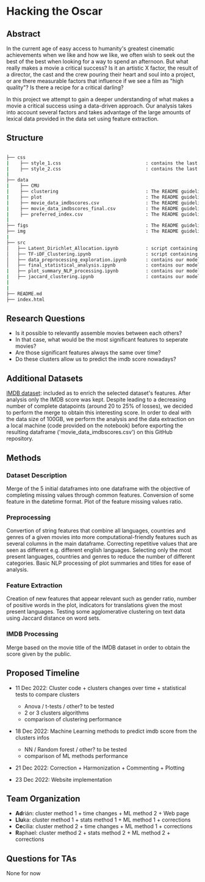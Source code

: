 # Hacking the Oscar

## Abstract

In the current age of easy access to humanity's greatest cinematic achievements when we like and how we like, we often wish to seek out the best of the best when looking for a way to spend an afternoon. But what really makes a movie a critical success? Is it an artistic X factor, the result of a director, the cast and the crew pouring their heart and soul into a project, or are there measurable factors that influence if we see a film as "high quality"? Is there a recipe for a critical darling?

In this project we attempt to gain a deeper understanding of what makes a movie a critical success using a data-driven approach. Our analysis takes into account several factors and takes advantage of the large amounts of lexical data provided in the data set using feature extraction.
## Structure 

```bash

├── css
|    ├── style_1.css                               : contains the last submission file that is generated by run.ipynb.
|    ├── style_2.css                               : contains the last submission file that is generated by run.ipynb.
|
├── data
|    ├── CMU
|    ├── clustering                                : The README guideline and explanation for our project.
|    ├── plot                                      : The README guideline and explanation for our project.
|    ├── movie_data_imdbscores.csv                 : The README guideline and explanation for our project.
|    ├── movie_data_imdbscores_final.csv           : The README guideline and explanation for our project.
|    ├── preferred_index.csv                       : The README guideline and explanation for our project.
|
├── figs                                           : The README guideline and explanation for our project.
├── img                                            : The README guideline and explanation for our project.
|
├── src
│   ├── Latent_Dirichlet_Allocation.ipynb          : script containing helpers method.
│   ├── TF-iDF_Clustering.ipynb                    : script containing our methods to preprocess tweets .
│   ├── data_preprocessing_exploration.ipynb       : contains our model implementation.
│   ├── final_statistical_analysis.ipynb           : contains our model implementation.
|   ├── plot_summary_NLP_processing.ipynb          : contains our model implementation.
|   ├── jaccard_clustering.ipynb                   : contains our model implementation.
|
|
├── README.md
├── index.html
```
## Research Questions

* Is it possible to relevantly assemble movies between each others?
* In that case, what would be the most significant features to seperate movies? 
* Are those significant features always the same over time? 
* Do these clusters allow us to predict the imdb score nowadays?


## Additional Datasets

[IMDB dataset](https://www.imdb.com/interfaces/): included as to enrich the selected dataset's features. After analysis only the IMDB score was kept. Despite leading to a decreasing number of complete datapoints (around 20 to 25% of losses), we decided to perform the merge to obtain this interesting score. In order to deal with the data size of 100GB, we perform the analysis and the data extraction on a local machine (code provided on the notebook) before exporting the resulting dataframe ('movie_data_imdbscores.csv') on this GitHub repository. 

## Methods

### Dataset Description

Merge of the 5 initial dataframes into one dataframe with the objective of completing missing values through common features. Conversion of some feature in the datetime format. Plot of the feature missing values ratio.

### Preprocessing

Convertion of string features that combine all languages, countries and genres of a given movies into more computational-friendly features such as several columns in the main dataframe. Correcting repetitive values that are seen as different e.g. different english languages. Selecting only the most present languages, countries and genres to reduce the number of different categories.  Basic NLP processing of plot summaries and titles for ease of analysis.

### Feature Extraction

Creation of new features that appear relevant such as gender ratio, number of positive words in the plot, indicators for translations given the most present languages. Testing some agglomerative clustering on text data using Jaccard distance on word sets.

### IMDB Processing

Merge based on the movie title of the IMDB dataset in order to obtain the score given by the public.


## Proposed Timeline

* 11 Dec 2022: Cluster code + clusters changes over time + statistical tests to compare clusters
  * Anova / t-tests / other? to be tested
  * 2 or 3 clusters algorithms
  * comparison of clustering performance 
               
* 18 Dec 2022: Machine Learning methods to predict imdb score from the clusters infos
  * NN / Random forest / other? to be tested
  * comparison of ML methods performance
          
* 21 Dec 2022: Correction + Harmonization + Commenting + Plotting

* 23 Dec 2022: Website implementation

## Team Organization

* **Ad**rián: cluster method 1 + time changes + ML method 2 + Web page
* **Llu**ka: cluster method 1 + stats method 1 + ML method 1 + corrections
* **Ce**cilia: cluster method 2 + time changes + ML method 1 + corrections
* **R**aphael: cluster method 2 + stats method 2 + ML method 2 + corrections

## Questions for TAs

None for now
